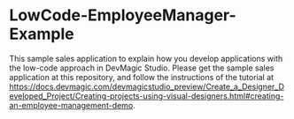 # LowCode-EmployeeManager-Example

This sample sales application to explain how you develop applications with the low-code approach in DevMagic Studio. Please get the sample sales application at this repository, and follow the instructions of the tutorial at https://docs.devmagic.com/devmagicstudio_preview/Create_a_Designer_Developed_Project/Creating-projects-using-visual-designers.html#creating-an-employee-management-demo.
